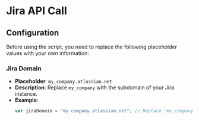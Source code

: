 # Jira API Call

## Configuration

Before using the script, you need to replace the following placeholder values with your own information:

### Jira Domain

- **Placeholder**: `my_company.atlassian.net`
- **Description**: Replace `my_company` with the subdomain of your Jira instance.
- **Example**:
  ```javascript
  var jiraDomain = "my_company.atlassian.net"; // Replace 'my_company' with your Jira subdomain
